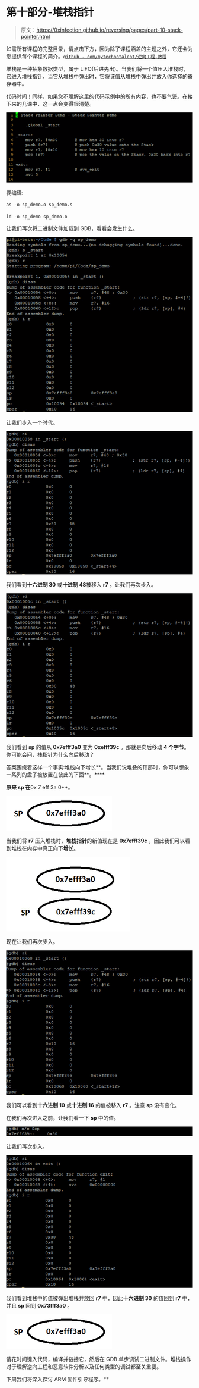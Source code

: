 # 第十部分-堆栈指针

> 原文：<https://0xinfection.github.io/reversing/pages/part-10-stack-pointer.html>

如需所有课程的完整目录，请点击下方，因为除了课程涵盖的主题之外，它还会为您提供每个课程的简介。[`github . com/mytechnotalent/逆向工程-教程`](https://github.com/mytechnotalent/Reverse-Engineering-Tutorial)

堆栈是一种抽象数据类型，属于 LIFO(后进先出)。当我们将一个值压入堆栈时，它进入堆栈指针，当它从堆栈中弹出时，它将该值从堆栈中弹出并放入你选择的寄存器中。

代码时间！同样，如果您不理解这里的代码示例中的所有内容，也不要气馁。在接下来的几课中，这一点会变得很清楚。

![](img/2d61b1a2ed097fbe97c12ba317af2744.png)

要编译:

```
as -o sp_demo.o sp_demo.s

ld -o sp_demo sp_demo.o

```

让我们再次将二进制文件加载到 GDB，看看会发生什么。

![](img/740ae0bc25007f96474acac7ed138b8f.png)

让我们步入一个时代。

![](img/4dfc08c378f93fb4fd0dbde130f48201.png)

我们看到**十六进制 30** 或**十进制 48**被移入 **r7** 。让我们再次步入。

![](img/2a35755ee203065d2d97b7eeff16a884.png)

我们看到 **sp** 的值从 **0x7efff3a0** 变为 **0xefff39c** 。那就是向后移动 **4 个字节**。你可能会问，栈指针为什么向后移动？

答案围绕着这样一个事实:堆栈向下增长**。当我们说堆叠的顶部时，你可以想象一系列的盘子被放置在彼此的下面**。****

 **原来 **sp** 在**0x 7 eff 3a 0**。

![](img/fdd6bbbe595770e4b71402281e3880a9.png)

当我们将 **r7** 压入堆栈时，**堆栈指针**的新值现在是 **0x7efff39c** ，因此我们可以看到堆栈在内存中真正向下**增长**。

![](img/66963b9d459c06aee1e8db383e7fa3b8.png)

现在让我们再次步入。

![](img/925e9355e1dda8096354e160d6449060.png)

我们可以看到**十六进制 10** 或**十进制 16** 的值被移入 **r7** 。注意 **sp** 没有变化。

在我们再次进入之前，让我们看一下 **sp** 中的值。

![](img/f188b59ab7d1e4de8e6d2f288a786dac.png)

让我们再次步入。

![](img/74b2d1eece6a13316e32b13f77321276.png)

我们看到堆栈中的值被弹出堆栈并放回 **r7** 中，因此**十六进制 30** 的值回到 **r7** 中，并且 **sp** 回到 **0x73fff3a0** 。

![](img/db0b06bfbdadbf3ce8f6f5ec6b27fe25.png)

请花时间键入代码，编译并链接它，然后在 GDB 单步调试二进制文件。堆栈操作对于理解逆向工程和恶意软件分析以及任何类型的调试都至关重要。

下周我们将深入探讨 ARM 固件引导程序。**